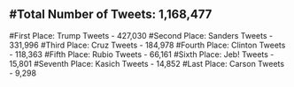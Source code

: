 #Total Number of Tweets: 1,168,477 
---
#First Place: Trump Tweets - 427,030
#Second Place: Sanders Tweets - 331,996
#Third Place: Cruz Tweets - 184,978
#Fourth Place: Clinton Tweets - 118,363
#Fifth Place: Rubio Tweets - 66,161
#Sixth Place: Jeb! Tweets - 15,801
#Seventh Place: Kasich Tweets - 14,852
#Last Place: Carson Tweets - 9,298
